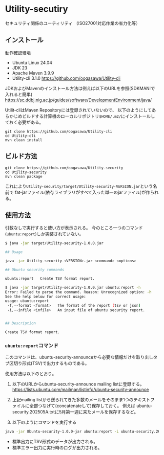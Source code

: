 # Utility-secutiry

セキュリティ関係のユーティリティ
（ISO27001対応作業の省力化等）

## インストール

動作確認環境
- Ubuntu Linux 24.04
- JDK 23
- Apache Maven 3.9.9
- Utility-cli 3.1.0 https://github.com/oogasawa/Utility-cli

JDKおよびMavenのインストール方法は例えば以下のURLを参照(SDKMAN!で入れると簡単)
https://sc.ddbj.nig.ac.jp/guides/software/DevelopmentEnvironment/java/

Utilit-cliはMaven Repositoryには登録されていないので、
以下のようにしてあらかじめビルドする計算機のローカルリポジトリ`$HOME/.m2/`にインストールしておく必要がある。

``` 
git clone https://github.com/oogasawa/Utility-cli
cd Utility-cli
mvn clean install
```

## ビルド方法

``` 
git clone https://github.com/oogasawa/Utility-security
cd Utility-security
mvn clean package
```

これにより`Utility-security/target/Utility-security-VERSION.jar`という名前で
fat-jarファイル(依存ライブラリがすべて入った単一のjarファイル)が作られる。

## 使用方法

引数なしで実行すると使い方が表示される。
今のところ一つのコマンド(`ubuntu:report`)しか実装されていない。

``` bash
$ java -jar target/Utility-security-1.0.0.jar 

## Usage

java -jar Utility-security-<VERSION>.jar <command> <options>

## Ubuntu security commands

ubuntu:report   Create TSV format report.

$ java -jar target/Utility-security-1.0.0.jar ubuntu:report -h
Error: Failed to parse the command. Reason: Unrecognized option: -h
See the help below for correct usage:
usage: ubuntu:report
 -f,--format <format>   The format of the report (tsv or json)
 -i,--infile <infile>   An input file of ubuntu security report.


## Description

Create TSV format report.
```

### `ubuntu:report`コマンド

このコマンドは、ubuntu-security-announceから必要な情報だけを取り出しタブ区切り形式(TSV)で出力するものである。

使用方法は以下のとおり。

1. 以下のURLからubuntu-security-announce mailing listに登録する。
https://lists.ubuntu.com/mailman/listinfo/ubuntu-security-announce

2. 上記mailing listから送られてきた多数のメールをそのまま1つのテキストファイルに全部つなげて(concatenateして)保存しておく。
例えば ubuntu-security.202505A.txtに5月第一週に来たメールを保存するなど。

3. 以下のようにコマンドを実行する

``` bash
java -jar Ubuntu-security-1.0.0-jar ubuntu:report -i ubuntu-security.202505A.txt | tee ubuntu-security.202505A.tsv
```

- 標準出力にTSV形式のデータが出力される。
- 標準エラー出力に実行時のログが出力される。


